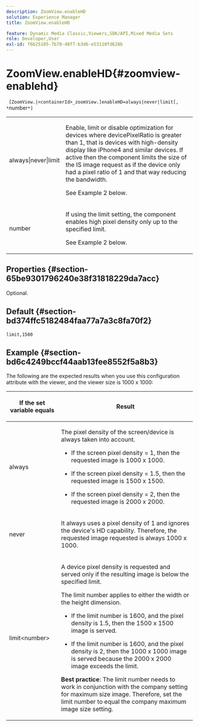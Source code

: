 ```yaml
---
description: ZoomView.enableHD
solution: Experience Manager
title: ZoomView.enableHD

feature: Dynamic Media Classic,Viewers,SDK/API,Mixed Media Sets
role: Developer,User
exl-id: f6b25105-7b70-48f7-b3d6-e53110fd628b
---
```

# ZoomView.enableHD{#zoomview-enablehd}

 ` [ZoomView.|<containerId>_zoomView.]enableHD=always|never|limit[, *`number`*]`

<table id="table_0BEA0B5FFDF64E5594B534B2A87A6D88"> 
 <tbody> 
  <tr> 
   <td colname="col1"> <p> <span class="codeph"> always|never|limit</span> </p> </td> 
   <td colname="col2"> <p> Enable, limit or disable optimization for devices where <span class="codeph"> devicePixelRatio</span> is greater than <span class="codeph"> 1</span>, that is devices with high-density display like iPhone4 and similar devices. If active then the component limits the size of the IS image request as if the device only had a pixel ratio of <span class="codeph"> 1</span> and that way reducing the bandwidth. </p> <p>See Example 2 below. </p> </td> 
  </tr> 
  <tr> 
   <td colname="col1"> <p> <span class="codeph"><span class="varname"> number</span></span> </p> </td> 
   <td colname="col2"> <p> If using the limit setting, the component enables high pixel density only up to the specified limit. </p> <p>See Example 2 below. </p> </td> 
  </tr> 
 </tbody> 
</table>

## Properties {#section-65be9301796240e38f31818229da7acc}

Optional.

## Default {#section-bd374ffc5182484faa77a7a3c8fa70f2}

`limit,1500`

## Example {#section-bd6c4249bccf44aab13fee8552f5a8b3}

The following are the expected results when you use this configuration attribute with the viewer, and the viewer size is 1000 x 1000:

<table id="table_F97FEDA0EE1B4EF6AC9FF9060548ACA4"> 
 <thead> 
  <tr> 
   <th colname="col1" class="entry"> <p>If the set variable equals </p> </th> 
   <th colname="col2" class="entry"> <p>Result </p> </th> 
  </tr>
 </thead>
 <tbody> 
  <tr> 
   <td colname="col1"> <p><span class="codeph"> always</span> </p> </td> 
   <td colname="col2"> <p>The pixel density of the screen/device is always taken into account. </p> <p> 
     <ul id="ul_D8F31FDFCDB74B75A3B1BFBEE33AF2E2"> 
      <li id="li_8A1C6DCCE10545349C73029729211BB2"> <p>If the screen pixel density = 1, then the requested image is 1000 x 1000. </p> </li> 
      <li id="li_884156A34AC64B4E9B3ACC4C25EB710F"> <p>If the screen pixel density = 1.5, then the requested image is 1500 x 1500. </p> </li> 
      <li id="li_7EC699284A7F4E679E512C3DA8B5454F"> <p>If the screen pixel density = 2, then the requested image is 2000 x 2000. </p> </li> 
     </ul> </p> </td> 
  </tr> 
  <tr> 
   <td colname="col1"> <p><span class="codeph"> never</span> </p> </td> 
   <td colname="col2"> <p>It always uses a pixel density of 1 and ignores the device's HD capability. Therefore, the requested image requested is always 1000 x 1000. </p> </td> 
  </tr> 
  <tr> 
   <td colname="col1"> <p><span class="codeph"> limit&lt;number&gt;</span> </p> </td> 
   <td colname="col2"> <p>A device pixel density is requested and served only if the resulting image is below the specified limit. </p> <p>The limit number applies to either the width or the height dimension. </p> <p> 
     <ul id="ul_CEC06B2280164951BA1A0ADED99E8050"> 
      <li id="li_CA7A0980ACC54690A4F212DF53E2DC8A"> <p>If the limit number is 1600, and the pixel density is 1.5, then the 1500 x 1500 image is served. </p> </li> 
      <li id="li_A4AAD7FBFA0347B082789511CA6768A5"> <p>If the limit number is 1600, and the pixel density is 2, then the 1000 x 1000 image is served because the 2000 x 2000 image exceeds the limit. </p> </li> 
     </ul> </p> <p><b>Best practice</b>: The limit number needs to work in conjunction with the company setting for maximum size image. Therefore, set the limit number to equal the company maximum image size setting. </p> </td> 
  </tr> 
 </tbody> 
</table>
